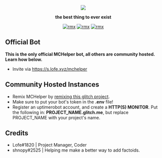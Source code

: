 <div align="center">

<img src="https://s.lofe.xyz/da766">

<b>the best thing to ever exist</b>

[![rmx](https://img.shields.io/badge/GLITCH-REMIX%20NOW-red?style=for-the-badge&logo=Glitch)](https://glitch.com/edit/#!/remix/lofe-mchelper)
[![rmx](https://img.shields.io/badge/LICENSE-MIT-yellow?style=for-the-badge)](https://github.com/OfficialLofe/MCHelper/blob/master/LICENSE)
[![rmx](https://img.shields.io/badge/SUPPORT-GET%20SUPPORT-7289DA?style=for-the-badge&logo=Discord)](https://discord.gg/CgskRWy)
</div>

## Official Bot
<b>This is the only official MCHelper bot, all others are community hosted. Learn how below.</b>
* Invite via https://s.lofe.xyz/mchelper

## Community Hosted Instances
 * Remix MCHelper by [remixing this glitch project](https://glitch.com/edit/#!/remix/lofe-mchelper).
 * Make sure to put your bot's token in the **.env** file!
 * Register an uptimerobot account, and create a **HTTP(S) MONITOR**. Put the following in: **PROJECT_NAME.glitch.me**, but replace PROJECT_NAME with your project's name.
 
## Credits
* Lofe#1820     | Project Manager, Coder
* shnopy#2525   | Helping me make a better way to add factoids.
